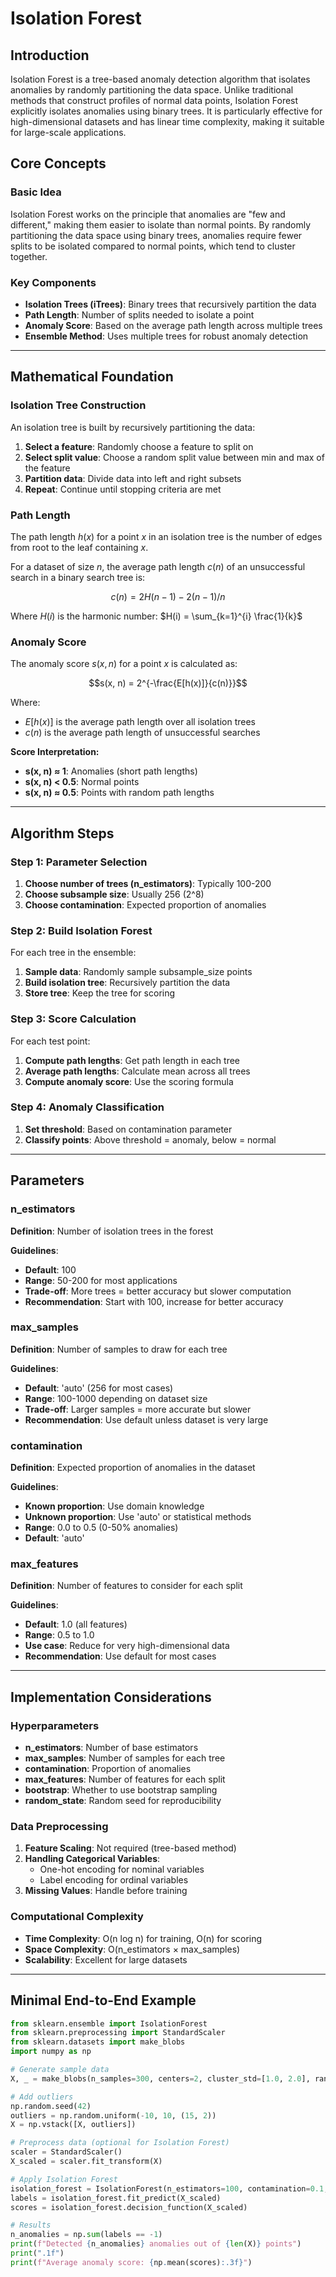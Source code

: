 # Isolation Forest

## Introduction

Isolation Forest is a tree-based anomaly detection algorithm that isolates anomalies by randomly partitioning the data space. Unlike traditional methods that construct profiles of normal data points, Isolation Forest explicitly isolates anomalies using binary trees. It is particularly effective for high-dimensional datasets and has linear time complexity, making it suitable for large-scale applications.

## Core Concepts

### Basic Idea

Isolation Forest works on the principle that anomalies are "few and different," making them easier to isolate than normal points. By randomly partitioning the data space using binary trees, anomalies require fewer splits to be isolated compared to normal points, which tend to cluster together.

### Key Components

- **Isolation Trees (iTrees)**: Binary trees that recursively partition the data
- **Path Length**: Number of splits needed to isolate a point
- **Anomaly Score**: Based on the average path length across multiple trees
- **Ensemble Method**: Uses multiple trees for robust anomaly detection

---

## Mathematical Foundation

### Isolation Tree Construction

An isolation tree is built by recursively partitioning the data:

1. **Select a feature**: Randomly choose a feature to split on
2. **Select split value**: Choose a random split value between min and max of the feature
3. **Partition data**: Divide data into left and right subsets
4. **Repeat**: Continue until stopping criteria are met

### Path Length

The path length $h(x)$ for a point $x$ in an isolation tree is the number of edges from root to the leaf containing $x$.

For a dataset of size $n$, the average path length $c(n)$ of an unsuccessful search in a binary search tree is:

$$c(n) = 2H(n-1) - 2(n-1)/n$$

Where $H(i)$ is the harmonic number: $H(i) = \sum_{k=1}^{i} \frac{1}{k}$

### Anomaly Score

The anomaly score $s(x, n)$ for a point $x$ is calculated as:

$$s(x, n) = 2^{-\frac{E[h(x)]}{c(n)}}$$

Where:

- $E[h(x)]$ is the average path length over all isolation trees
- $c(n)$ is the average path length of unsuccessful searches

**Score Interpretation:**

- **s(x, n) ≈ 1**: Anomalies (short path lengths)
- **s(x, n) < 0.5**: Normal points
- **s(x, n) ≈ 0.5**: Points with random path lengths

---

## Algorithm Steps

### Step 1: Parameter Selection

1. **Choose number of trees (n_estimators)**: Typically 100-200
2. **Choose subsample size**: Usually 256 (2^8)
3. **Choose contamination**: Expected proportion of anomalies

### Step 2: Build Isolation Forest

For each tree in the ensemble:

1. **Sample data**: Randomly sample subsample_size points
2. **Build isolation tree**: Recursively partition the data
3. **Store tree**: Keep the tree for scoring

### Step 3: Score Calculation

For each test point:

1. **Compute path lengths**: Get path length in each tree
2. **Average path lengths**: Calculate mean across all trees
3. **Compute anomaly score**: Use the scoring formula

### Step 4: Anomaly Classification

1. **Set threshold**: Based on contamination parameter
2. **Classify points**: Above threshold = anomaly, below = normal

---

## Parameters

### n_estimators

**Definition**: Number of isolation trees in the forest

**Guidelines**:

- **Default**: 100
- **Range**: 50-200 for most applications
- **Trade-off**: More trees = better accuracy but slower computation
- **Recommendation**: Start with 100, increase for better accuracy

### max_samples

**Definition**: Number of samples to draw for each tree

**Guidelines**:

- **Default**: 'auto' (256 for most cases)
- **Range**: 100-1000 depending on dataset size
- **Trade-off**: Larger samples = more accurate but slower
- **Recommendation**: Use default unless dataset is very large

### contamination

**Definition**: Expected proportion of anomalies in the dataset

**Guidelines**:

- **Known proportion**: Use domain knowledge
- **Unknown proportion**: Use 'auto' or statistical methods
- **Range**: 0.0 to 0.5 (0-50% anomalies)
- **Default**: 'auto'

### max_features

**Definition**: Number of features to consider for each split

**Guidelines**:

- **Default**: 1.0 (all features)
- **Range**: 0.5 to 1.0
- **Use case**: Reduce for very high-dimensional data
- **Recommendation**: Use default for most cases

---

## Implementation Considerations

### Hyperparameters

- **n_estimators**: Number of base estimators
- **max_samples**: Number of samples for each tree
- **contamination**: Proportion of anomalies
- **max_features**: Number of features for each split
- **bootstrap**: Whether to use bootstrap sampling
- **random_state**: Random seed for reproducibility

### Data Preprocessing

1. **Feature Scaling**: Not required (tree-based method)
2. **Handling Categorical Variables**:
   - One-hot encoding for nominal variables
   - Label encoding for ordinal variables
3. **Missing Values**: Handle before training

### Computational Complexity

- **Time Complexity**: O(n log n) for training, O(n) for scoring
- **Space Complexity**: O(n_estimators × max_samples)
- **Scalability**: Excellent for large datasets

---

## Minimal End-to-End Example

```python
from sklearn.ensemble import IsolationForest
from sklearn.preprocessing import StandardScaler
from sklearn.datasets import make_blobs
import numpy as np

# Generate sample data
X, _ = make_blobs(n_samples=300, centers=2, cluster_std=[1.0, 2.0], random_state=42)

# Add outliers
np.random.seed(42)
outliers = np.random.uniform(-10, 10, (15, 2))
X = np.vstack([X, outliers])

# Preprocess data (optional for Isolation Forest)
scaler = StandardScaler()
X_scaled = scaler.fit_transform(X)

# Apply Isolation Forest
isolation_forest = IsolationForest(n_estimators=100, contamination=0.1, random_state=42)
labels = isolation_forest.fit_predict(X_scaled)
scores = isolation_forest.decision_function(X_scaled)

# Results
n_anomalies = np.sum(labels == -1)
print(f"Detected {n_anomalies} anomalies out of {len(X)} points")
print(".1f")
print(f"Average anomaly score: {np.mean(scores):.3f}")
```
